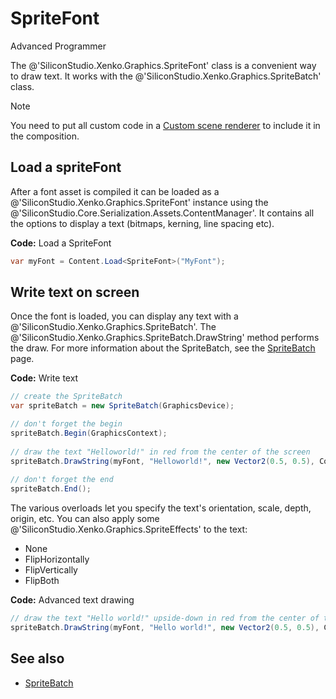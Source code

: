 # SpriteFont

<span class="label label-doc-level">Advanced</span>
<span class="label label-doc-audience">Programmer</span>

The @'SiliconStudio.Xenko.Graphics.SpriteFont' class is a convenient way to draw text. It works with the @'SiliconStudio.Xenko.Graphics.SpriteBatch' class.

>[!Note]
>You need to put all custom code in a [Custom scene renderer](../graphics-compositor/custom-scene-renderers.md) to include it in the composition.

## Load a spriteFont

After a font asset is compiled it can be loaded as a @'SiliconStudio.Xenko.Graphics.SpriteFont' instance using the @'SiliconStudio.Core.Serialization.Assets.ContentManager'. It contains all the options to display a text (bitmaps, kerning, line spacing etc).

**Code:** Load a SpriteFont

```cs
var myFont = Content.Load<SpriteFont>("MyFont");
```

## Write text on screen

Once the font is loaded, you can display any text with a @'SiliconStudio.Xenko.Graphics.SpriteBatch'. The @'SiliconStudio.Xenko.Graphics.SpriteBatch.DrawString' method performs the draw. For more information about the SpriteBatch, see the [SpriteBatch](spritebatch.md) page.

**Code:** Write text

```cs
// create the SpriteBatch
var spriteBatch = new SpriteBatch(GraphicsDevice);

// don't forget the begin
spriteBatch.Begin(GraphicsContext);
 
// draw the text "Helloworld!" in red from the center of the screen
spriteBatch.DrawString(myFont, "Helloworld!", new Vector2(0.5, 0.5), Color.Red);
 
// don't forget the end
spriteBatch.End();
```

The various overloads let you specify the text's orientation, scale, depth, origin, etc. You can also apply some @'SiliconStudio.Xenko.Graphics.SpriteEffects' to the text:

- None
- FlipHorizontally
- FlipVertically
- FlipBoth

**Code:** Advanced text drawing

```cs
// draw the text "Hello world!" upside-down in red from the center of the screen
spriteBatch.DrawString(myFont, "Hello world!", new Vector2(0.5, 0.5), Color.Red, 0, new Vector2(0, 0), new Vector2(1,1), SpriteEffects.FlipVertically, 0);
```

## See also

* [SpriteBatch](spritebatch.md)
